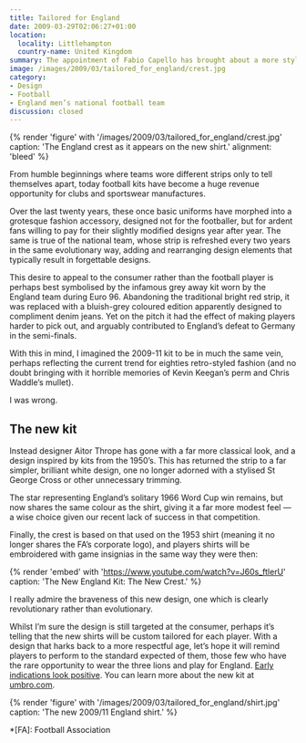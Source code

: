 ```yaml
---
title: Tailored for England
date: 2009-03-29T02:06:27+01:00
location:
  locality: Littlehampton
  country-name: United Kingdom
summary: The appointment of Fabio Capello has brought about a more stylish and confident England. Now they have a kit to match.
image: /images/2009/03/tailored_for_england/crest.jpg
category:
- Design
- Football
- England men’s national football team
discussion: closed
---
```

{% render 'figure' with '/images/2009/03/tailored_for_england/crest.jpg'
  caption: 'The England crest as it appears on the new shirt.'
  alignment: 'bleed'
%}

From humble beginnings where teams wore different strips only to tell themselves apart, today football kits have become a huge revenue opportunity for clubs and sportswear manufactures.

Over the last twenty years, these once basic uniforms have morphed into a grotesque fashion accessory, designed not for the footballer, but for ardent fans willing to pay for their slightly modified designs year after year. The same is true of the national team, whose strip is refreshed every two years in the same evolutionary way, adding and rearranging design elements that typically result in forgettable designs.

This desire to appeal to the consumer rather than the football player is perhaps best symbolised by the infamous grey away kit worn by the England team during Euro 96. Abandoning the traditional bright red strip, it was replaced with a bluish-grey coloured edition apparently designed to compliment denim jeans. Yet on the pitch it had the effect of making players harder to pick out, and arguably contributed to England’s defeat to Germany in the semi-finals.

With this in mind, I imagined the 2009-11 kit to be in much the same vein, perhaps reflecting the current trend for eighties retro-styled fashion (and no doubt bringing with it horrible memories of Kevin Keegan’s perm and Chris Waddle’s mullet).

I was wrong.

## The new kit

Instead designer Aitor Thrope has gone with a far more classical look, and a design inspired by kits from the 1950’s. This has returned the strip to a far simpler, brilliant white design, one no longer adorned with a stylised St George Cross or other unnecessary trimming.

The star representing England’s solitary 1966 Word Cup win remains, but now shares the same colour as the shirt, giving it a far more modest feel — a wise choice given our recent lack of success in that competition.

Finally, the crest is based on that used on the 1953 shirt (meaning it no longer shares the FA’s corporate logo), and players shirts will be embroidered with game insignias in the same way they were then:

{% render 'embed' with 'https://www.youtube.com/watch?v=J60s_ftlerU'
  caption: 'The New England Kit: The New Crest.'
%}

I really admire the braveness of this new design, one which is clearly revolutionary rather than evolutionary.

Whilst I’m sure the design is still targeted at the consumer, perhaps it’s telling that the new shirts will be custom tailored for each player. With a design that harks back to a more respectful age, let’s hope it will remind players to perform to the standard expected of them, those few who have the rare opportunity to wear the three lions and play for England. [Early indications look positive][1]. You can learn more about the new kit at [umbro.com][2].

{% render 'figure' with '/images/2009/03/tailored_for_england/shirt.jpg'
  caption: 'The new 2009/11 England shirt.'
%}

[1]: http://news.bbc.co.uk/sport1/hi/football/internationals/7967094.stm
[2]: http://www.umbro.com/

*[FA]: Football Association
